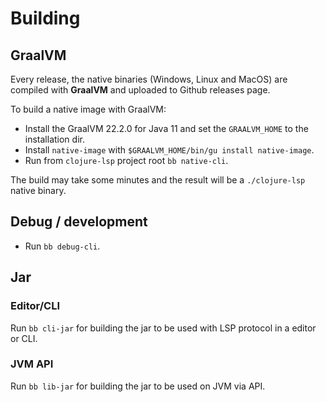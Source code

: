 # Building

## GraalVM

Every release, the native binaries (Windows, Linux and MacOS) are compiled with __GraalVM__ and uploaded to Github releases page.

To build a native image with GraalVM:

- Install the GraalVM 22.2.0 for Java 11 and set the `GRAALVM_HOME` to the installation dir. 
- Install `native-image` with `$GRAALVM_HOME/bin/gu install native-image`. 
- Run from `clojure-lsp` project root `bb native-cli`.

The build may take some minutes and the result will be a `./clojure-lsp` native binary.

## Debug / development

- Run `bb debug-cli`.

## Jar

### Editor/CLI

Run `bb cli-jar` for building the jar to be used with LSP protocol in a editor or CLI.

### JVM API

Run `bb lib-jar` for building the jar to be used on JVM via API.

